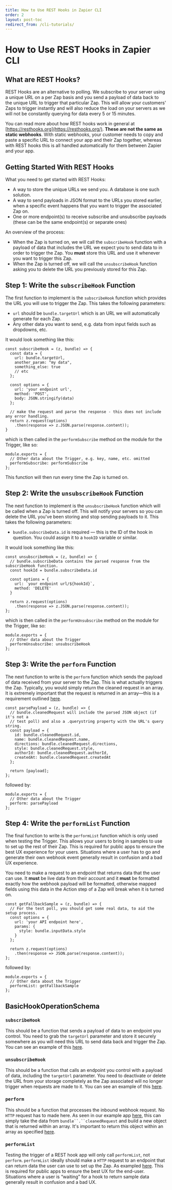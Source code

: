 ```yaml
---
title: How to Use REST Hooks in Zapier CLI
order: 2
layout: post-toc
redirect_from: /cli-tutorials/
---
```


# How to Use REST Hooks in Zapier CLI

## What are REST Hooks?

REST Hooks are an alternative to polling. We subscribe to your server using a unique URL on a per Zap basis and you send a payload of data back to the unique URL to trigger that particular Zap. This will allow your customers' Zaps to trigger instantly and will also reduce the load on your servers as we will not be constantly querying for data every 5 or 15 minutes.

You can read more about how REST hooks work in general at [https://resthooks.org](https://resthooks.org/). **These are not the same as static webhooks**. With static webhooks, your customer needs to copy and paste a specific URL to connect your app and their Zap together, whereas with REST hooks this is all handled automatically for them between Zapier and your app.

## Getting Started With REST Hooks

What you need to get started with REST Hooks:

* A way to store the unique URLs we send you. A database is one such solution.
* A way to send payloads in JSON format to the URLs you stored earlier, when a specific event happens that you want to trigger the associated Zap on.
* One or more endpoint(s) to receive subscribe and unsubscribe payloads (these can be the same endpoint(s) or separate ones)

An overview of the process:

* When the Zap is turned on, we will call the `subscribeHook` function with a payload of data that includes the URL we expect you to send data to in order to trigger the Zap. You **must** store this URL and use it whenever you want to trigger this Zap.
* When the Zap is turned off, we will call the `unsubscribeHook` function asking you to delete the URL you previously stored for this Zap.

## Step 1: Write the `subscribeHook` Function

The first function to implement is the `subscribeHook` function which provides the URL you will use to trigger the Zap. This takes the following parameters:

* `url` should be `bundle.targetUrl` which is an URL we will automatically generate for each Zap.
* Any other data you want to send, e.g. data from input fields such as dropdowns, etc.

It would look something like this:

```
const subscribeHook = (z, bundle) => {
  const data = {
    url: bundle.targetUrl,
    another_param: "my data",
    something_else: true
    // etc
  };

  const options = {
    url: 'your endpoint url',
    method: 'POST',
    body: JSON.stringify(data)
  };

  // make the request and parse the response - this does not include any error handling.
  return z.request(options)
    .then(response => z.JSON.parse(response.content));
}
```

which is then called in the `performSubscribe` method on the module for the Trigger, like so:

```
module.exports = {
  // Other data about the Trigger, e.g. key, name, etc. omitted
  performSubscribe: performSubscribe
};
```

This function will then run every time the Zap is turned on.

## Step 2: Write the `unsubscribeHook` Function

The next function to implement is the `unsubscribeHook` function which will be called when a Zap is turned off. This will notify your servers so you can delete the URL you've been storing and stop sending payloads to it. This takes the following parameters:

* `bundle.subscribeData.id` is required — this is the ID of the hook in question. You could assign it to a `hookID` variable or similar.

It would look something like this:

```
const unsubscribeHook = (z, bundle) => {
  // bundle.subscribeData contains the parsed response from the subscribeHook function.
  const hookId = bundle.subscribeData.id

  const options = {
    url: `your endpoint url/${hookId}`,
    method: 'DELETE'
  }

  return z.request(options)
    .then(response => z.JSON.parse(response.content));
};
```

which is then called in the `performUnsubscribe` method on the module for the Trigger, like so:

```
module.exports = {
  // Other data about the Trigger
  performUnsubscribe: unsubscribeHook
};
```

## Step 3: Write the `perform` Function

The next function to write is the `perform` function which sends the payload of data received from your server to the Zap. This is what actually triggers the Zap. Typically, you would simply return the cleaned request in an array. It is extremely important that the request is returned in an array—this is a requirement outlined [here](https://github.com/zapier/zapier-platform-cli#return-types).

```
const parsePayload = (z, bundle) => {
  // bundle.cleanedRequest will include the parsed JSON object (if it's not a
  // test poll) and also a .querystring property with the URL's query string.
  const payload = {
    id: bundle.cleanedRequest.id,
    name: bundle.cleanedRequest.name,
    directions: bundle.cleanedRequest.directions,
    style: bundle.cleanedRequest.style,
    authorId: bundle.cleanedRequest.authorId,
    createdAt: bundle.cleanedRequest.createdAt
  };

  return [payload];
};
```

followed by:

```
module.exports = {
  // Other data about the Trigger
  perform: parsePayload
};
```

## Step 4: Write the `performList` Function

The final function to write is the `performList` function which is only used when testing the Trigger. This allows your users to bring in samples to use to set up the rest of their Zap. This is required for public apps to ensure the best UX experience for your users. Situations where a user has to go and generate their own webhook event generally result in confusion and a bad UX experience.

You need to make a request to an endpoint that returns data that the user can use. It **must** be live data from their account and it **must** be formatted exactly how the webhook payload will be formatted, otherwise mapped fields using this data in the Action step of a Zap will break when it is turned on.

```
const getFallbackSample = (z, bundle) => {
  // For the test poll, you should get some real data, to aid the setup process.
  const options = {
    url: 'your API endpoint here',
    params: {
      style: bundle.inputData.style
    }
  };

  return z.request(options)
    .then(response => JSON.parse(response.content));
};
```

followed by:

```
module.exports = {
  // Other data about the Trigger
  performList: getFallbackSample
};
```

## BasicHookOperationSchema

### `subscribeHook`

This should be a function that sends a payload of data to an endpoint you control. You need to grab the `targetUrl` parameter and store it securely somewhere as you will need this URL to send data back and trigger the Zap. You can see an example of this [here](https://github.com/zapier/zapier-platform-example-app-rest-hooks/blob/master/triggers/recipe.js#L1-L22).

### `unsubscribeHook`

This should be a function that calls an endpoint you control with a payload of data, including the `targetUrl` parameter. You need to deactivate or delete the URL from your storage completely as the Zap associated will no longer trigger when requests are made to it. You can see an example of this [here](https://github.com/zapier/zapier-platform-example-app-rest-hooks/blob/master/triggers/recipe.js#L24-L39).

### `perform`

This should be a function that processes the inbound webhook request. No `HTTP` request has to made here. As seen in our example app [here](https://github.com/zapier/zapier-platform-example-app-rest-hooks/blob/master/triggers/recipe.js#L41-L54), this can simply take the data from `bundle``.``cleanedRequest` and build a new object that is returned within an array. It's important to return this object within an array as specified [here](https://github.com/zapier/zapier-platform-cli#return-types).

### `performList`

Testing the trigger of a REST hook app will only call `performList`, not `perform`. `performList` ideally should make a `HTTP` request to an endpoint that can return data the user can use to set up the Zap. As exampled [here](https://github.com/zapier/zapier-platform-example-app-rest-hooks/blob/master/triggers/recipe.js#L56-L67). This is required for public apps to ensure the best UX for the end-user. Situations where a user is “waiting” for a hook to return sample data generally result in confusion and a bad UX.
